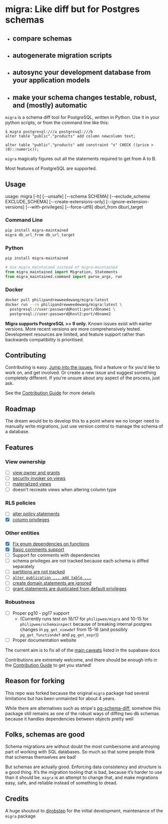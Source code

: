 # migra: Like diff but for Postgres schemas

- ## compare schemas
- ## autogenerate migration scripts
- ## autosync your development database from your application models
- ## make your schema changes testable, robust, and (mostly) automatic

`migra` is a schema diff tool for PostgreSQL, written in Python. Use it in your python scripts, or from the command line like this:

    $ migra postgresql:///a postgresql:///b
    alter table "public"."products" add column newcolumn text;

    alter table "public"."products" add constraint "x" CHECK ((price > (0)::numeric));

`migra` magically figures out all the statements required to get from A to B.

Most features of PostgreSQL are supported.

## Usage

usage: migra [-h] [--unsafe] [--schema SCHEMA] [--exclude_schema EXCLUDE_SCHEMA] [--create-extensions-only] [--ignore-extension-versions] [--with-privileges] [--force-utf8]
             dburl_from dburl_target

### Command Line

```bash
pip install migra-maintained
migra db_url_from db_url_target
```

### Python
```bash
pip install migra-maintained
```

```python
# Use migra_maintained instead of migra-maintained
from migra_maintained import Migration, Statements
from migra_maintained.command import parse_args, run
```

### Docker

```bash
docker pull philipandrewweedewang/migra:latest
docker run --rm philipandrewweedewang/migra:latest \
  postgresql://user:password@host1:port/dbname1 \
  postgresql://user:password@host2:port/dbname2

```

**Migra supports PostgreSQL >= 9 only.** Known issues exist with earlier versions. More recent versions are more comprehensively tested. Development resources are limited, and feature support rather than backwards compatibility is prioritised.

## Contributing

Contributing is easy. [Jump into the issues](https://github.com/djrobstep/migra/issues), find a feature or fix you'd like to work on, and get involved. Or create a new issue and suggest something completely different. If you're unsure about any aspect of the process, just ask.

See the [Contribution Guide](CONTRIBUTION_GUIDE.md) for more details

## Roadmap

The dream would be to develop this to a point where we no longer need to manually write migrations, just use version control to manage the schema of a database. 

## Features


### View ownership

- [ ] [view owner and grants](https://github.com/djrobstep/migra/issues/160#issuecomment-1702983833)
- [ ] [security invoker on views](https://github.com/djrobstep/migra/issues/234)
- [ ] [materialized views](https://github.com/djrobstep/migra/issues/194)
- [ ] doesn't recreate views when altering column type

### RLS policies

- [ ] [alter policy statements](https://github.com/djrobstep/schemainspect/blob/master/schemainspect/pg/obj.py#L228)
- [x] [column privileges](https://github.com/djrobstep/schemainspect/pull/67)

### Other entities

- [x] [Fix enum dependencies on functions](https://github.com/djrobstep/migra/issues/243)
- [x] [Basic comments support](https://github.com/djrobstep/migra/issues/69)
- [ ] Support for comments with dependencies
- [ ] schema privileges are not tracked because each schema is diffed separately
- [ ] [partitions are not tracked](https://github.com/djrobstep/migra/issues/186)
- [ ] [`alter publication ... add table ...`](https://github.com/supabase/cli/issues/883)
- [ ] [create domain statements are ignored](https://github.com/supabase/cli/issues/2137)
- [ ] [grant statements are duplicated from default privileges](https://github.com/supabase/cli/issues/1864)

### Robustness

- [ ] Proper pg10 - pg17 support 
    - (Currently runs test on 16/17 for `philipwee/migra` and 10-15 for `philipwee/schemainspect` because of breaking internal postgres changes in `pg_get_viewdef` from 15-16 (and possibly `pg_get_functiondef` and `pg_get_expr`))
- [ ] Proper documentation website

The current aim is to fix all of the [main caveats](https://supabase.com/docs/guides/local-development/declarative-database-schemas#known-caveats) listed in the supabase docs


Contributions are extremely welcome, and there should be enough info in the [Contribution Guide](CONTRIBUTION_GUIDE.md) to get you started!


## Reason for forking

This repo was forked because the original `migra` package had several limitations but has been unmainted for about 4 years.

While there are alternatives such as stripe's [pg-schema-diff](https://github.com/stripe/pg-schema-diff), somehow this package still remains as one of the robust ways of diffing two db schemas because it handles dependencies between objects pretty well



## Folks, schemas are good

Schema migrations are without doubt the most cumbersome and annoying part of working with SQL databases. So much so that some people think that schemas themselves are bad!

But schemas are actually good. Enforcing data consistency and structure is a good thing. It’s the migration tooling that is bad, because it’s harder to use than it should be. ``migra`` is an attempt to change that, and make migrations easy, safe, and reliable instead of something to dread.

## Credits

A huge shoutout to [djrobstep](https://github.com/djrobstep) for the initial development, maintenance of the `migra` package
